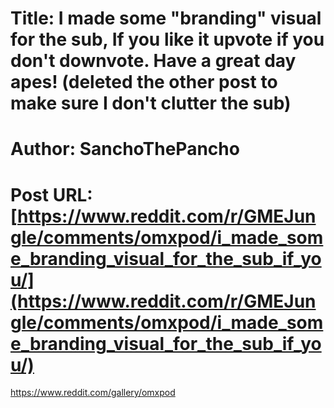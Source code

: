 # Title: I made some "branding" visual for the sub, If you like it upvote if you don't downvote. Have a great day apes! (deleted the other post to make sure I don't clutter the sub)
# Author: SanchoThePancho
# Post URL: [https://www.reddit.com/r/GMEJungle/comments/omxpod/i_made_some_branding_visual_for_the_sub_if_you/](https://www.reddit.com/r/GMEJungle/comments/omxpod/i_made_some_branding_visual_for_the_sub_if_you/)


https://www.reddit.com/gallery/omxpod